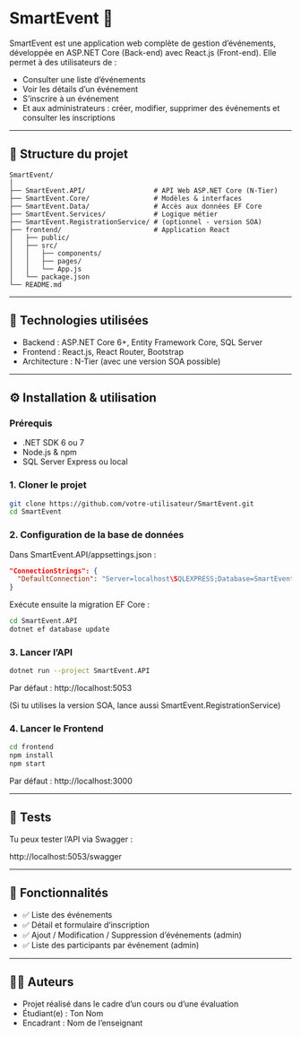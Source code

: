 
# SmartEvent 🎉

SmartEvent est une application web complète de gestion d’événements, développée en ASP.NET Core (Back-end) avec React.js (Front-end). Elle permet à des utilisateurs de :

- Consulter une liste d’événements
- Voir les détails d’un événement
- S’inscrire à un événement
- Et aux administrateurs : créer, modifier, supprimer des événements et consulter les inscriptions

---

## 📁 Structure du projet

```
SmartEvent/
│
├── SmartEvent.API/                 # API Web ASP.NET Core (N-Tier)
├── SmartEvent.Core/                # Modèles & interfaces
├── SmartEvent.Data/                # Accès aux données EF Core
├── SmartEvent.Services/            # Logique métier
├── SmartEvent.RegistrationService/ # (optionnel - version SOA)
├── frontend/                       # Application React
│   ├── public/
│   ├── src/
│   │   ├── components/
│   │   ├── pages/
│   │   └── App.js
│   └── package.json
└── README.md
```

---

## 🚀 Technologies utilisées

- Backend : ASP.NET Core 6+, Entity Framework Core, SQL Server
- Frontend : React.js, React Router, Bootstrap
- Architecture : N-Tier (avec une version SOA possible)

---

## ⚙️ Installation & utilisation

### Prérequis

- .NET SDK 6 ou 7
- Node.js & npm
- SQL Server Express ou local

### 1. Cloner le projet

```bash
git clone https://github.com/votre-utilisateur/SmartEvent.git
cd SmartEvent
```

### 2. Configuration de la base de données

Dans SmartEvent.API/appsettings.json :

```json
"ConnectionStrings": {
  "DefaultConnection": "Server=localhost\SQLEXPRESS;Database=SmartEventDB;Trusted_Connection=True;"
}
```

Exécute ensuite la migration EF Core :

```bash
cd SmartEvent.API
dotnet ef database update
```

### 3. Lancer l’API

```bash
dotnet run --project SmartEvent.API
```

Par défaut : http://localhost:5053

(Si tu utilises la version SOA, lance aussi SmartEvent.RegistrationService)

### 4. Lancer le Frontend

```bash
cd frontend
npm install
npm start
```

Par défaut : http://localhost:3000

---

## 🧪 Tests

Tu peux tester l’API via Swagger :

http://localhost:5053/swagger

---

## 📌 Fonctionnalités

- ✅ Liste des événements
- ✅ Détail et formulaire d’inscription
- ✅ Ajout / Modification / Suppression d’événements (admin)
- ✅ Liste des participants par événement (admin)

---

## 👨‍💻 Auteurs

- Projet réalisé dans le cadre d’un cours ou d’une évaluation
- Étudiant(e) : Ton Nom
- Encadrant : Nom de l’enseignant
